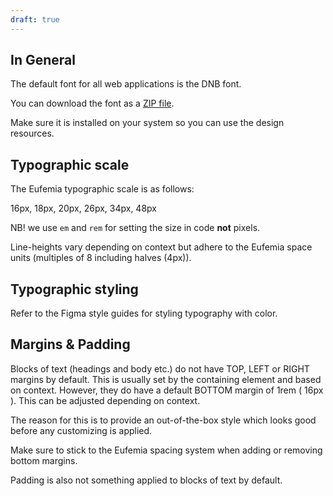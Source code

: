 ```yaml
---
draft: true
---
```


## In General

The default font for all web applications is the DNB font.

You can download the font as a [ZIP file](https://github.com/dnbexperience/eufemia/tree/develop/packages/dnb-ui-lib/assets/fonts/DNB.zip).

Make sure it is installed on your system so you can use the design resources.

## Typographic scale

The Eufemia typographic scale is as follows:

16px, 18px, 20px, 26px, 34px, 48px

NB! we use `em` and `rem` for setting the size in code **not** pixels.

Line-heights vary depending on context but adhere to the Eufemia space units (multiples of 8 including halves (4px)).

## Typographic styling

Refer to the Figma style guides for styling typography with color.

## Margins & Padding

Blocks of text (headings and body etc.) do not have TOP, LEFT or RIGHT margins by default. This is usually set by the containing element and based on context. However, they do have a default BOTTOM margin of 1rem ( 16px ). This can be adjusted depending on context.

The reason for this is to provide an out-of-the-box style which looks good before any customizing is applied.

Make sure to stick to the Eufemia spacing system when adding or removing bottom margins.

Padding is also not something applied to blocks of text by default.
